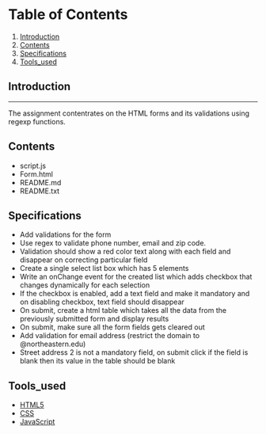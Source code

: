 # Table of Contents

1. [Introduction](#introduction)
2. [Contents](#contents)
3. [Specifications](#specifications)
4. [Tools_used](#tools_used)

## Introduction

***
The assignment contentrates on the HTML forms and its validations using regexp functions.

## Contents


* script.js
* Form.html
* README.md
* README.txt

## Specifications

*	Add validations for the form
*	Use regex to validate phone number, email and zip code.
*	Validation should show a red color text along with each field and disappear on correcting particular field 
*	Create a single select list box which has 5 elements
*	Write an onChange event for the created list which adds checkbox that changes dynamically for each selection
*   If the checkbox is enabled, add a text field and make it mandatory and on disabling checkbox, text field should disappear
*	On submit, create a html table which takes all the data from the previously submitted form and display results
*	On submit, make sure all the form fields gets cleared out
*	Add validation for email address (restrict the domain to @northeastern.edu)
*	Street address 2 is not a mandatory field, on submit click if the field is blank then its value in the table should be blank

## Tools_used

* [HTML5](https://developer.mozilla.org/en-US/docs/Glossary/HTML5)
* [CSS](https://developer.mozilla.org/en-US/docs/Web/CSS)
* [JavaScript](https://www.javascript.com/)
